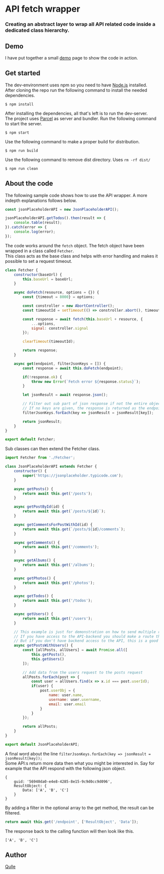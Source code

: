 # API fetch wrapper
### Creating an abstract layer to wrap all API related code inside a dedicated class hierarchy.

## Demo
I have put together a small [demo](https://qulle.github.io/api-fetch-wrapper/) page to show the code in action.

## Get started
The dev-environment uses npm so you need to have [Node.js](https://nodejs.org/en/) installed. \
After cloning the repo run the following command to install the needed dependencies.
```
$ npm install
```

After installing the dependencies, all that's left is to run the dev-server.\
The project uses [Parcel](https://parceljs.org/) as server and bundler.
Run the following command to start the server.
```
$ npm start
```

Use the following command to make a proper build for distribution.
```
$ npm run build
```

Use the following command to remove dist directory. Uses `rm -rf dist/` 
```
$ npm run clean
```

## About the code
The following sample code shows how to use the API wrapper. A more indepth explanations follows below.
```javascript
const jsonPlaceholderAPI = new JsonPlaceholderAPI();

jsonPlaceholderAPI.getTodos().then(result => {
    console.table(result);
}).catch(error => {
    console.log(error);
});
```

The code works around the `fetch` object. The fetch object have been wrapped in a class called `Fetcher`. \
This class acts as the base class and helps with error handling and makes it possible to set a request timeout.
```javascript
class Fetcher {
    constructor(baseUrl) {
        this.baseUrl = baseUrl;
    }

    async doFetch(resource, options = {}) {
        const {timeout = 8000} = options;

        const constroller = new AbortController();
        const timeoutId = setTimeout(() => constroller.abort(), timeout);

        const response = await fetch(this.baseUrl + resource, {
            ...options,
            signal: constroller.signal
        });

        clearTimeout(timeoutId);

        return response;
    }

    async get(endpoint, filterJsonKeys = []) {
        const response = await this.doFetch(endpoint);

        if(!response.ok) {
            throw new Error(`Fetch error ${response.status}`);
        }

        let jsonResult = await response.json();

        // Filter out sub part of json response if not the entire object is wanted.
        // If no keys are given, the response is returned as the endpoint has responded.
        filterJsonKeys.forEach(key => jsonResult = jsonResult[key]);

        return jsonResult;
    }
}

export default Fetcher;
```

Sub classes can then extend the Fetcher class.
```javascript
import Fetcher from './Fetcher';

class JsonPlaceholderAPI extends Fetcher {
    constructor() {
        super('https://jsonplaceholder.typicode.com');
    }

    async getPosts() {
        return await this.get('/posts');
    }

    async getPostById(id) {
        return await this.get(`/posts/${id}`);
    }

    async getCommentsForPostWithId(id) {
        return await this.get(`/posts/${id}/comments`);
    }

    async getComments() {
        return await this.get('/comments');
    }

    async getAlbums() {
        return await this.get('/albums');
    }

    async getPhotos() {
        return await this.get('/photos');
    }

    async getTodos() {
        return await this.get('/todos');
    }

    async getUsers() {
        return await this.get('/users');
    }

    // This example is just for demonstration on how to send multiple requests.
    // If you have access to the API-backend you should make a route that returns this behaviour in a single request.
    // But if you don't have backend access to the API, this is a good option.
    async getPostsWithUsers() {
        const [allPosts, allUsers] = await Promise.all([
            this.getPosts(),
            this.getUsers()
        ]);

        // Add data from the users request to the posts request
        allPosts.forEach(post => {
            const user = allUsers.find(x => x.id === post.userId);
            if(user) {
                post.userObj = {
                    name: user.name,
                    username: user.username,
                    email: user.email
                }
            }
        });

        return allPosts;
    }
}

export default JsonPlaceholderAPI;
```

A final word about the line `filterJsonKeys.forEach(key => jsonResult = jsonResult[key]);` \
Some API:s return more data then what you might be interested in. Say for example that the API respond with the following json object.
```
{
    guid: '56940da0-e4e8-4285-8e15-9c9d0cc9d096',
    ResultObject: {
        Data: ['A', 'B', 'C']
    }
}
```

By adding a filter in the optional array to the get method, the result can be filtered.
```javascript
return await this.get('/endpoint', ['ResultObject', 'Data']);
```

The response back to the calling function will then look like this.
```
['A', 'B', 'C']
```

## Author
[Qulle](https://github.com/qulle/)